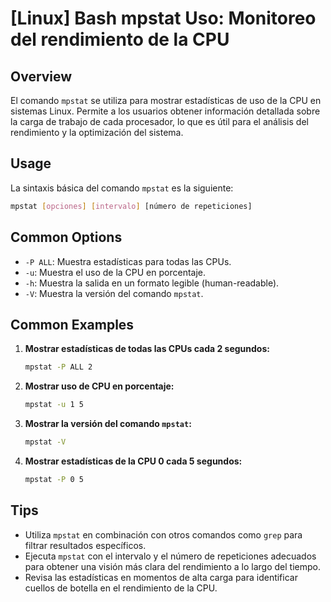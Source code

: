 # [Linux] Bash mpstat Uso: Monitoreo del rendimiento de la CPU

## Overview
El comando `mpstat` se utiliza para mostrar estadísticas de uso de la CPU en sistemas Linux. Permite a los usuarios obtener información detallada sobre la carga de trabajo de cada procesador, lo que es útil para el análisis del rendimiento y la optimización del sistema.

## Usage
La sintaxis básica del comando `mpstat` es la siguiente:

```bash
mpstat [opciones] [intervalo] [número de repeticiones]
```

## Common Options
- `-P ALL`: Muestra estadísticas para todas las CPUs.
- `-u`: Muestra el uso de la CPU en porcentaje.
- `-h`: Muestra la salida en un formato legible (human-readable).
- `-V`: Muestra la versión del comando `mpstat`.

## Common Examples
1. **Mostrar estadísticas de todas las CPUs cada 2 segundos:**
   ```bash
   mpstat -P ALL 2
   ```

2. **Mostrar uso de CPU en porcentaje:**
   ```bash
   mpstat -u 1 5
   ```

3. **Mostrar la versión del comando `mpstat`:**
   ```bash
   mpstat -V
   ```

4. **Mostrar estadísticas de la CPU 0 cada 5 segundos:**
   ```bash
   mpstat -P 0 5
   ```

## Tips
- Utiliza `mpstat` en combinación con otros comandos como `grep` para filtrar resultados específicos.
- Ejecuta `mpstat` con el intervalo y el número de repeticiones adecuados para obtener una visión más clara del rendimiento a lo largo del tiempo.
- Revisa las estadísticas en momentos de alta carga para identificar cuellos de botella en el rendimiento de la CPU.